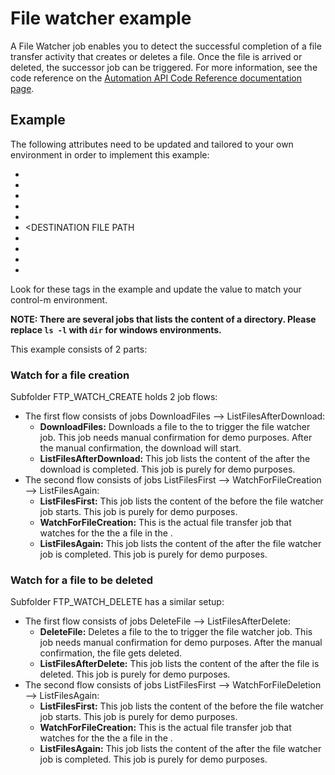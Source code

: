 # File watcher example

A File Watcher job enables you to detect the successful completion of a file transfer activity that creates or deletes a file. Once the file is arrived or deleted, the successor job can be triggered. For more information, see the code reference on the [Automation API Code Reference documentation page](https://docs.bmc.com/docs/display/public/workloadautomation/Control-M+Automation+API+-+Code+Reference).

## Example

The following attributes need to be updated and tailored to your own environment in order to implement this example: 


* <APPLICATION>
* <SUB APPLICATION>
* <CONTROLM SERVER>
* <RUN AS USER>
* <HOSTNAME OF MFT AGENT>
* <DESTINATION FILE PATH
* <SOURCE CONNECTION PROFILE>
* <DESTINATION CONNECTION PROFILE>
* <SOURCE FILE>
* <DESTINATION FILE PATH INCL. FILENAME>	

Look for these tags in the example and update the value to match your control-m environment.

__NOTE: There are several jobs that lists the content of a directory. Please replace ```ls -l``` with ```dir``` for windows environments.__	
				
This example consists of 2 parts:

### Watch for a file creation

Subfolder FTP_WATCH_CREATE holds 2 job flows:

* The first flow consists of jobs DownloadFiles --> ListFilesAfterDownload: 
	* __DownloadFiles:__ Downloads a file to the <DESTINATION PATH> to trigger the file watcher job. This job needs manual confirmation for demo purposes. After the manual confirmation, the download will start. 
	* __ListFilesAfterDownload:__ This job lists the content of the <DESTINATION PATH> after the download is completed. This job is purely for demo purposes.
* The second flow consists of jobs ListFilesFirst --> WatchForFileCreation --> ListFilesAgain:
	* __ListFilesFirst:__ This job lists the content of the <DESTINATION PATH> before the file watcher job starts. This job is purely for demo purposes.
	* __WatchForFileCreation:__ This is the actual file transfer job that watches for the the a file in the <DESTINATION PATH>.
	* __ListFilesAgain:__ This job lists the content of the <DESTINATION PATH> after the file watcher job is completed. This job is purely for demo purposes.

### Watch for a file to be deleted

Subfolder FTP_WATCH_DELETE has a similar setup:

* The first flow consists of jobs DeleteFile --> ListFilesAfterDelete: 
	* __DeleteFile:__ Deletes a file to the <DESTINATION PATH> to trigger the file watcher job. This job needs manual confirmation for demo purposes. After the manual confirmation, the file gets deleted. 
	* __ListFilesAfterDelete:__ This job lists the content of the <DESTINATION PATH> after the file is deleted. This job is purely for demo purposes.
* The second flow consists of jobs ListFilesFirst --> WatchForFileDeletion --> ListFilesAgain:
	* __ListFilesFirst:__ This job lists the content of the <DESTINATION PATH> before the file watcher job starts. This job is purely for demo purposes.
	* __WatchForFileCreation:__ This is the actual file transfer job that watches for the the a file in the <DESTINATION PATH>.
	* __ListFilesAgain:__ This job lists the content of the <DESTINATION PATH> after the file watcher job is completed. This job is purely for demo purposes.
